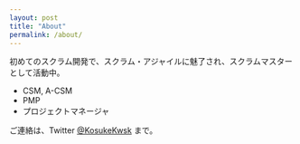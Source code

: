 ```yaml
---
layout: post
title: "About"
permalink: /about/
---
```


初めてのスクラム開発で、スクラム・アジャイルに魅了され、スクラムマスターとして活動中。

* CSM, A-CSM
* PMP
* プロジェクトマネージャ

ご連絡は、Twitter [@KosukeKwsk](https://twitter.com/KosukeKwsk) まで。
